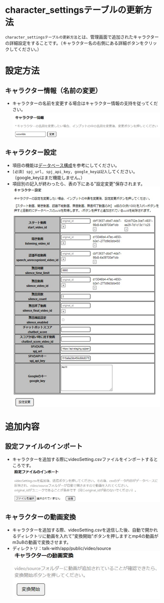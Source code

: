 # character_settingsテーブルの更新方法
`character_settingsテーブルの更新方法`とは、管理画面で追加されたキャラクターの詳細設定をすることです。（キャラクター名の右側にある詳細ボタンをクリックしてください。）

# 設定方法
## キャラクター情報（名前の変更）  
  * キャラクターの名前を変更する場合はキャラクター情報の支持を従ってください。
  ![キャラクター設定１](./images/add_character/character_settings/character_info.jpg)

## キャラクター設定  
  * 項目の機能は[データベース構成](./DB.md)を参考にしてください。
  * `[必須] spj_url, spj_api_key, google_keyは記入`してください。（google_keyはまだ機能しません。）
  * 項目別の記入が終わったら、表の下にある"設定変更"保存されます。  
  ![キャラクター設定２](./images/add_character/character_settings/character_settings.jpg)


# 追加内容
## 設定ファイルのインポート 
  * キャラクターを追加する際にvideoSetting.csvファイルをインポートするところです。  
  ![キャラクター設定３](./images/add_character/character_settings/file_import.jpg)

## キャラクターの動画変換
  * キャラクターを追加する際、videoSetting.csvを送信した後、自動で開かれるディレクトリに動画を入れて"変換開始"ボタンを押しますとmp4の動画がm3u8の動画で変換させます。
  * ディレクトリ：talk-with/app/public/video/source  
    ![キャラクター設定４](./images/add_character/character_settings/video_conversion.jpg)
